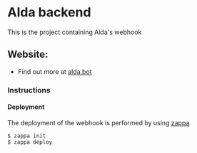 # Alda backend

This is the project containing Alda's webhook

## Website:
* Find out more at [alda.bot](https://alda.bot) 

### Instructions
#### Deployment
The deployment of the webhook is performed by using [zappa](https://github.com/Miserlou/Zappa)

```shell
$ zappa init  
$ zappa deploy
```

